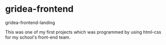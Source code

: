 # gridea-frontend
gridea-frontend-landing

This was one of my first projects which was programmed by using html-css for my school's front-end team. 
